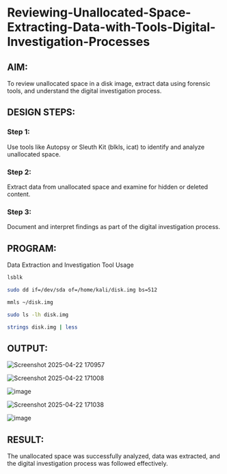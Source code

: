 # Reviewing-Unallocated-Space-Extracting-Data-with-Tools-Digital-Investigation-Processes

## AIM:
To review unallocated space in a disk image, extract data using forensic tools, and understand the digital investigation process.

## DESIGN STEPS:
### Step 1:
Use tools like Autopsy or Sleuth Kit (blkls, icat) to identify and analyze unallocated space.

### Step 2:
Extract data from unallocated space and examine for hidden or deleted content.

### Step 3:
Document and interpret findings as part of the digital investigation process.

## PROGRAM:
Data Extraction and Investigation Tool Usage
```bash
lsblk
```

```bash
sudo dd if=/dev/sda of=/home/kali/disk.img bs=512
```

```bash
mmls ~/disk.img
```
```bash
sudo ls -lh disk.img
```
```bash
strings disk.img | less

```

## OUTPUT:
![Screenshot 2025-04-22 170957](https://github.com/user-attachments/assets/8758a960-8b9c-41cb-becd-f44def653266)

![Screenshot 2025-04-22 171008](https://github.com/user-attachments/assets/eb43876f-a202-461a-9265-89e4ea36b4ca)

![image](https://github.com/user-attachments/assets/1fc8e81f-12c1-4927-92ca-a4a0a500950e)

![Screenshot 2025-04-22 171038](https://github.com/user-attachments/assets/92658b19-6e77-4be4-b84b-767fae44c7aa)

![image](https://github.com/user-attachments/assets/4aff8fc4-e59c-475e-bdb2-658f15c67c50)

## RESULT:
The unallocated space was successfully analyzed, data was extracted, and the digital investigation process was followed effectively.
